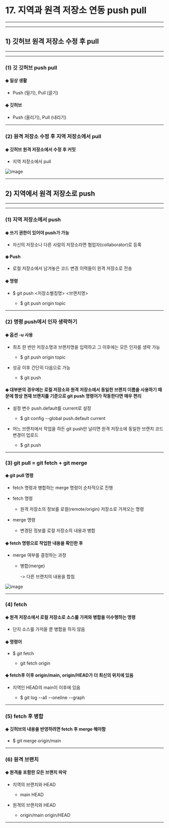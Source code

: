 # 17. 지역과 원격 저장소 연동 push pull
* * *
- - -
## 1) 깃허브 원격 저장소 수정 후 pull
* * *
- - -
### (1) 깃 깃허브 push pull
#### ◈ 일상 생활
   - Push (밀기), Pull (끌기)

#### ◈ 깃허브
   - Push (올리기), Pull (내리기)
* * *
### (2) 원격 저장소 수정 후 지역 저장소에서 pull
#### ◈ 깃허브 원격 저장소에서 수정 후 커밋
   - 지역 저장소에서 pull

![image](https://github.com/JD12321/1-2-STD/assets/127118453/4e5bb6f9-a712-44a0-a44b-7e36cf19b030)
* * *
## 2) 지역에서 원격 저장소로 push
* * *
- - -
### (1) 지역 저장소에서 push
#### ◈ 쓰기 권한이 있어야 push가 가능
   - 자신의 저장소나 다른 사람의 저장소라면 협업자(collaborator)로 등록

#### ◈ Push
   - 로컬 저장소에서 남겨놓은 코드 변경 이력들이 원격 저장소로 전송

#### ◈ 명령
   - $ git push <저장소별칭명> <브랜치명>
      
      - $ git push origin topic
* * *
### (2) 명령 push에서 인자 생략하기

#### ◈ 옵션 -u 사용
   - 최초 한 번만 저장소명과 브랜치명을 입력하고 그 이후에는 모든 인자를 생략 가능
      - $ git push origin topic
    
   - 성공 이후 간단히 다음으로 가능
      - $ git push

#### ◈ 대부분의 경우에는 로컬 저장소와 원격 저장소에서 동일한 브랜치 이름을 사용하기 때문에 항상 현재 브랜치를 기준으로 git push 명령어가 작동한다면 매우 편리
   - 설정 변수 push.default를 current로 설정
      - $ git config --global push.default current

   - 어느 브랜치에서 작업을 하든 git push만 날리면 원격 저장소에 동일한 브랜치 코드 변경이 업로드
      - $ git push
* * *
### (3) git pull = git fetch + git merge

#### ◈ git pull 명령
   - fetch 명령과 병합하는 merge 명령이 순차적으로 진행

   - fetch 명령
      - 원격 저장소의 정보를 로컬(remote/origin) 저장소로 가져오는 명령

   - merge 명령
      - 변경된 정보를 로컬 저장소의 내용과 병합

#### ◈ fetch 명령으로 작업한 내용을 확인한 후
   - merge 여부를 결정하는 과정
      - 병합(merge)

        -> 다른 브랜치의 내용을 합침

![image](https://github.com/JD12321/1-2-STD/assets/127118453/dd398416-e25b-4fec-a973-15aa8d9680b0)
* * *
### (4) fetch

#### ◈ 원격 저장소에서 로컬 저장소로 소스를 가져와 병합을 미수행하는 명령
   - 단지 소스를 가저올 뿐 병합을 하지 않음

#### ◈ 명령어
   - $ git fetch <remote>
   
      - git fetch origin

#### ◈ fetch후 이후 origin/main, origin/HEAD가 더 최신의 위치에 있음
   - 지역인 HEAD의 main이 이후에 있음

      - $ git log --all --oneline --graph
* * *
### (5) fetch 후 병합

#### ◈ 깃허브의 내용을 반영하려면 fetch 후 merge 해야함
   
   - $ git merge origin/main
* * *
### (6) 원격 브랜치

#### ◈ 원격을 포함한 모든 브랜치 파악
   - 지역의 브랜치와 HEAD
      - main HEAD
    
   - 원격의 브랜치와 HEAD
      - origin/main origin/HEAD
* * *
